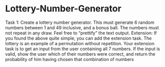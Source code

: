 # Lottery-Number-Generator

Task 1:
Create a lottery number generator. This must generate 6 random numbers between 1 and
49 inclusive, and a bonus ball. The numbers must not repeat in any draw. Feel free to
“prettify” the text output.
Extension:
If you found the above quite simple, you can add the extension task. The lottery is an
example of a permutation without repetition. Your extension task is to get an input from
the user containing all 7 numbers. If the input is valid, show the user which of their
numbers were correct, and return the probability of him having chosen that combination
of numbers
